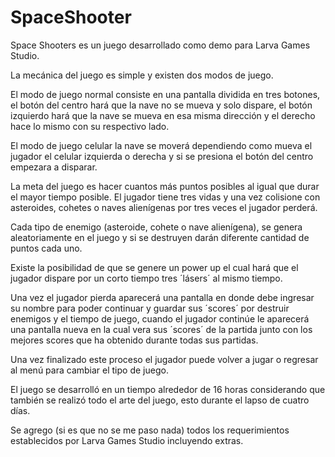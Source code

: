 # SpaceShooter
Space Shooters es un juego desarrollado como demo para Larva Games Studio.

La mecánica del juego es simple y existen dos modos de juego.

El modo de juego normal consiste en una pantalla dividida en tres botones, el botón del centro hará que la nave no se mueva y solo dispare,
el botón izquierdo hará que la nave se mueva en esa misma dirección y el derecho hace lo mismo con su respectivo lado.

El modo de juego celular la nave se moverá dependiendo como mueva el jugador el celular izquierda o derecha y si se presiona el botón del
centro empezara a disparar.

La meta del juego es hacer cuantos más puntos posibles al igual que durar el mayor tiempo posible. El jugador tiene tres vidas y una vez
colisione con asteroides, cohetes o naves alienígenas por tres veces el jugador perderá.

Cada tipo de enemigo (asteroide, cohete o nave alienígena), se genera aleatoriamente en el juego y si se destruyen darán diferente cantidad
de puntos cada uno.

Existe la posibilidad de que se genere un power up el cual hará que el jugador dispare por un corto tiempo tres ´lásers´ al mismo tiempo.

Una vez el jugador pierda aparecerá una pantalla en donde debe ingresar su nombre para poder continuar y guardar sus ´scores´ por destruir
enemigos y el tiempo de juego, cuando el jugador continúe le aparecerá una pantalla nueva en la cual vera sus ´scores´ de la partida junto
con los mejores scores que ha obtenido durante todas sus partidas.

Una vez finalizado este proceso el jugador puede volver a jugar o 
regresar al menú para cambiar el tipo de juego.


El juego se desarrolló en un tiempo alrededor de 16 horas considerando que también se realizó todo el arte del juego, esto durante el
lapso de cuatro días.

Se agrego (si es que no se me paso nada) todos los requerimientos establecidos por Larva Games Studio incluyendo extras.


